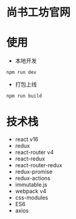 # 尚书工坊官网

# 使用
- 本地开发
```
npm run dev
```
- 打包上线
```
npm run build
```

# 技术栈
- react v16
- redux
- react-router v4
- react-redux
- react-router-redux
- redux-promise
- redux-actions
- immutable.js
- webpack v4
- css-modules
- ES6
- axios
